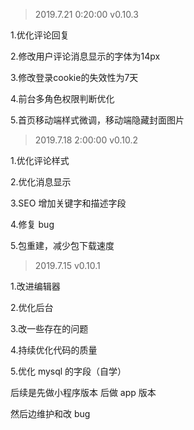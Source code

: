 > 2019.7.21 0:20:00
> v0.10.3

1.优化评论回复

2.修改用户评论消息显示的字体为14px

3.修改登录cookie的失效性为7天

4.前台多角色权限判断优化

5.首页移动端样式微调，移动端隐藏封面图片

> 2019.7.18 2:00:00
> v0.10.2

1.优化评论样式

2.优化消息显示

3.SEO 增加关键字和描述字段

4.修复 bug

5.包重建，减少包下载速度

> 2019.7.15
> v0.10.1

1.改进编辑器

2.优化后台

3.改一些存在的问题

4.持续优化代码的质量

5.优化 mysql 的字段（自学）

后续是先做小程序版本
后做 app 版本

然后边维护和改 bug
